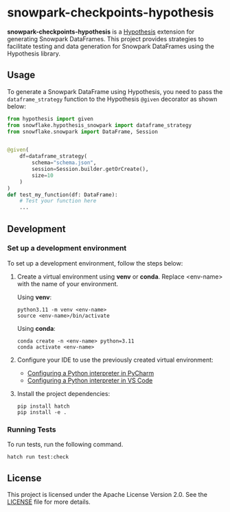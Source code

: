 # snowpark-checkpoints-hypothesis

**snowpark-checkpoints-hypothesis** is a [Hypothesis](https://hypothesis.readthedocs.io/en/latest/) extension for generating Snowpark DataFrames. This project provides strategies to facilitate testing and data generation for Snowpark DataFrames using the Hypothesis library.

## Usage

To generate a Snowpark DataFrame using Hypothesis, you need to pass the `dataframe_strategy` function to the Hypothesis `@given` decorator as shown below:

```python
from hypothesis import given
from snowflake.hypothesis_snowpark import dataframe_strategy
from snowflake.snowpark import DataFrame, Session


@given(
    df=dataframe_strategy(
        schema="schema.json",
        session=Session.builder.getOrCreate(),
        size=10
    )
)
def test_my_function(df: DataFrame):
    # Test your function here
    ...
```

## Development

### Set up a development environment

To set up a development environment, follow the steps below:

1. Create a virtual environment using **venv** or **conda**. Replace \<env-name\> with the name of your environment.

    Using **venv**:

    ```shell
    python3.11 -m venv <env-name>
    source <env-name>/bin/activate
    ```

    Using **conda**:

    ```shell
    conda create -n <env-name> python=3.11
    conda activate <env-name>
    ```

2. Configure your IDE to use the previously created virtual environment:

    * [Configuring a Python interpreter in PyCharm](https://www.jetbrains.com/help/pycharm/configuring-python-interpreter.html)
    * [Configuring a Python interpreter in VS Code](https://code.visualstudio.com/docs/python/environments#_manually-specify-an-interpreter)

3. Install the project dependencies:

    ```shell
    pip install hatch
    pip install -e .
    ```

### Running Tests

To run tests, run the following command.

```shell
hatch run test:check
```

## License

This project is licensed under the  Apache License Version 2.0. See the [LICENSE](LICENSE) file for more details.
